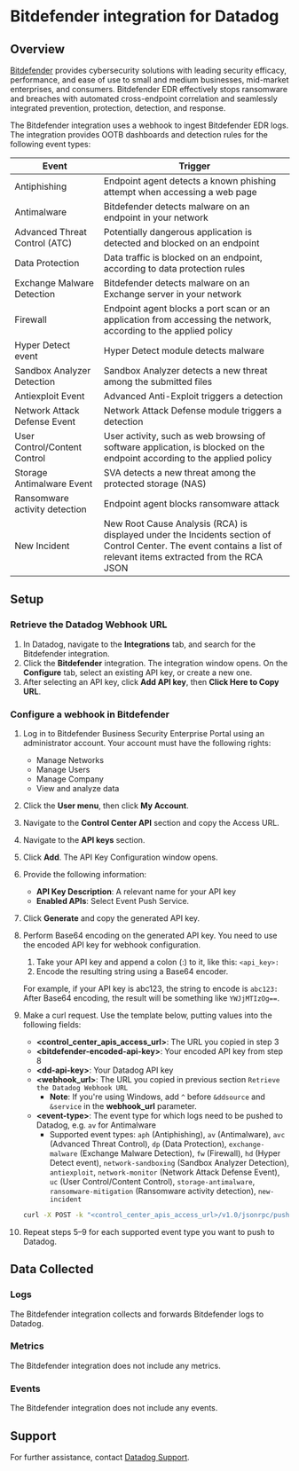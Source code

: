 # Bitdefender integration for Datadog

## Overview

[Bitdefender][1] provides cybersecurity solutions with leading security efficacy, performance, and ease of use to small and medium businesses, mid-market enterprises, and consumers. Bitdefender EDR effectively stops ransomware and breaches with automated cross-endpoint correlation and seamlessly integrated prevention, protection, detection, and response.

The Bitdefender integration uses a webhook to ingest Bitdefender EDR logs. The integration provides OOTB dashboards and detection rules for the following event types:

| Event                         | Trigger                                                                                                                                                           |
|-------------------------------|-------------------------------------------------------------------------------------------------------------------------------------------------------------------|
| Antiphishing                  | Endpoint agent detects a known phishing attempt when accessing a web page                                                                                         |
| Antimalware                   | Bitdefender detects malware on an endpoint in your network                                                                                                        |
| Advanced Threat Control (ATC) | Potentially dangerous application is detected and blocked on an endpoint                                                                                          |
| Data Protection               | Data traffic is blocked on an endpoint, according to data protection rules                                                                                        |
| Exchange Malware Detection    | Bitdefender detects malware on an Exchange server in your network                                                                                                 |
| Firewall                      | Endpoint agent blocks a port scan or an application from accessing the network, according to the applied policy                                                   |
| Hyper Detect event            | Hyper Detect module detects malware                                                                                                                               |
| Sandbox Analyzer Detection    | Sandbox Analyzer detects a new threat among the submitted files                                                                                                   |
| Antiexploit Event             | Advanced Anti-Exploit triggers a detection                                                                                                                        |
| Network Attack Defense Event  | Network Attack Defense module triggers a detection                                                                                                                |
| User Control/Content Control  | User activity, such as web browsing of software application, is blocked on the endpoint according to the applied policy                                           |
| Storage Antimalware Event     | SVA detects a new threat among the protected storage (NAS)                                                                                                        |
| Ransomware activity detection | Endpoint agent blocks ransomware attack                                                                                                                           |
| New Incident                  | New Root Cause Analysis (RCA) is displayed under the Incidents section of Control Center. The event contains a list of relevant items extracted from the RCA JSON |

## Setup

### Retrieve the Datadog Webhook URL

1. In Datadog, navigate to the **Integrations** tab, and search for the Bitdefender integration.
2. Click the **Bitdefender** integration. The integration window opens. On the **Configure** tab, select an existing API key, or create a new one.
3. After selecting an API key, click **Add API key**, then **Click Here to Copy URL**.

### Configure a webhook in Bitdefender

1. Log in to Bitdefender Business Security Enterprise Portal using an administrator account. Your account must have the following rights:
   - Manage Networks
   - Manage Users
   - Manage Company
   - View and analyze data
2. Click the **User menu**, then click **My Account**.
3. Navigate to the **Control Center API** section and copy the Access URL.
4. Navigate to the **API keys** section.
5. Click **Add**. The API Key Configuration window opens.
6. Provide the following information:
    - **API Key Description**: A relevant name for your API key
    - **Enabled APIs**: Select Event Push Service.
7. Click **Generate** and copy the generated API key. 
8. Perform Base64 encoding on the generated API key. You need to use the encoded API key for webhook configuration.
    1. Take your API key and append a colon (\:) to it, like this: `<api_key>:`
    2. Encode the resulting string using a Base64 encoder.
    
    For example, if your API key is abc123, the string to encode is `abc123:` After Base64 encoding, the result will be something like `YWJjMTIzOg==`.

9. Make a curl request. Use the template below, putting values into the following fields: 
    - **\<control_center_apis_access_url>**: The URL you copied in step 3
    - **\<bitdefender-encoded-api-key>**: Your encoded API key from step 8
    - **\<dd-api-key>**: Your Datadog API key
    - **\<webhook_url>**:  The URL you copied in previous section `Retrieve the Datadog Webhook URL`
        - **Note**: If you're using Windows, add `^` before `&ddsource` and `&service` in the **webhook_url** parameter.
    - **\<event-type>**: The event type for which logs need to be pushed to Datadog, e.g. `av` for Antimalware
        - Supported event types: `aph` (Antiphishing), `av` (Antimalware), `avc` (Advanced Threat Control), `dp` (Data Protection), `exchange-malware` (Exchange Malware Detection), `fw` (Firewall), `hd` (Hyper Detect event), `network-sandboxing` (Sandbox Analyzer Detection), `antiexploit`, `network-monitor` (Network Attack Defense Event), `uc` (User Control/Content Control), `storage-antimalware`, `ransomware-mitigation` (Ransomware activity detection), `new-incident`
    
    ```bash
    curl -X POST -k "<control_center_apis_access_url>/v1.0/jsonrpc/push" --header "Authorization: Basic <bitdefender-encoded-api-key>" --header "Content-Type: application/json" --data "{\"params\": {\"status\": 1,\"serviceType\": \"jsonRPC\",\"serviceSettings\": {\"url\": \"<webhook_url>\",\"requireValidSslCertificate\": false,\"authorization\": \"<dd-api-key>\"},\"subscribeToEventTypes\": {\"<event-type>\": true}},\"jsonrpc\": \"2.0\",\"method\": \"setPushEventSettings\",\"id\": 1}"
    ```

10. Repeat steps 5–9 for each supported event type you want to push to Datadog.

## Data Collected

### Logs

The Bitdefender integration collects and forwards Bitdefender logs to Datadog.

### Metrics

The Bitdefender integration does not include any metrics.

### Events

The Bitdefender integration does not include any events.

## Support

For further assistance, contact [Datadog Support][2].

[1]: https://www.bitdefender.com/en-in/business/products/endpoint-detection-response
[2]: https://docs.datadoghq.com/help/
[3]: https://www.bitdefender.com/business/support/en/77209-125277-public-api.html#UUID-2a74c3b5-6159-831d-4f8a-ca42797ce3b0_section-idm4640169987334432655171029621